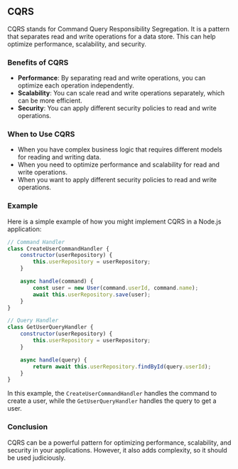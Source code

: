   ## CQRS

CQRS stands for Command Query Responsibility Segregation. It is a pattern that separates read and write operations for a data store. This can help optimize performance, scalability, and security.

### Benefits of CQRS
- **Performance**: By separating read and write operations, you can optimize each operation independently.
- **Scalability**: You can scale read and write operations separately, which can be more efficient.
- **Security**: You can apply different security policies to read and write operations.

### When to Use CQRS
- When you have complex business logic that requires different models for reading and writing data.
- When you need to optimize performance and scalability for read and write operations.
- When you want to apply different security policies to read and write operations.

### Example
Here is a simple example of how you might implement CQRS in a Node.js application:

```javascript
// Command Handler
class CreateUserCommandHandler {
    constructor(userRepository) {
        this.userRepository = userRepository;
    }

    async handle(command) {
        const user = new User(command.userId, command.name);
        await this.userRepository.save(user);
    }
}

// Query Handler
class GetUserQueryHandler {
    constructor(userRepository) {
        this.userRepository = userRepository;
    }

    async handle(query) {
        return await this.userRepository.findById(query.userId);
    }
}
```

In this example, the `CreateUserCommandHandler` handles the command to create a user, while the `GetUserQueryHandler` handles the query to get a user.

### Conclusion
CQRS can be a powerful pattern for optimizing performance, scalability, and security in your applications. However, it also adds complexity, so it should be used judiciously.
